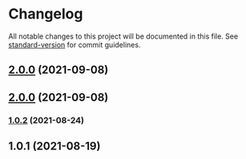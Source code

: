 # Changelog

All notable changes to this project will be documented in this file. See [standard-version](https://github.com/conventional-changelog/standard-version) for commit guidelines.

## [2.0.0](https://github.com/Duanyu950425/happy/compare/v1.0.2...v2.0.0) (2021-09-08)

## [2.0.0](https://github.com/Duanyu950425/happy/compare/v1.0.2...v2.0.0) (2021-09-08)

### [1.0.2](https://github.com/Duanyu950425/happy/compare/v1.0.1...v1.0.2) (2021-08-24)

## 1.0.1 (2021-08-19)
